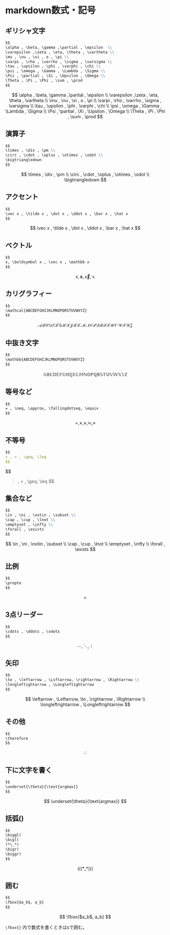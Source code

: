 # markdown数式・記号

## ギリシャ文字
```md
$$
\alpha , \beta, \gamma ,\partial , \epsilon  \\
\varepsilon ,\zeta , \eta, \theta , \vartheta \\
\mu , \nu , \xi , o , \pi \\
\varpi , \rho , \varrho , \sigma , \varsigma \\
\tau , \upsilon , \phi , \varphi , \chi \\
\psi , \omega , \Gamma , \Lambda , \Sigma \\
\Psi , \partial , \Xi , \Upsilon , \Omega \\
\Theta , \Pi , \Phi , \sum , \prod
$$
```

$$
\alpha , \beta, \gamma ,\partial , \epsilon  \\
\varepsilon ,\zeta , \eta, \theta , \vartheta \\
\mu , \nu , \xi , o , \pi \\
\varpi , \rho , \varrho , \sigma , \varsigma \\
\tau , \upsilon , \phi , \varphi , \chi \\
\psi , \omega , \Gamma , \Lambda , \Sigma \\
\Psi , \partial , \Xi , \Upsilon , \Omega \\
\Theta , \Pi , \Phi , \sum , \prod
$$

## 演算子
```md
$$
\times , \div , \pm \\
\circ , \cdot , \oplus , \otimes , \odot \\
\bigtriangledown
$$
```

$$
\times , \div , \pm \\
\circ , \cdot , \oplus , \otimes , \odot \\
\bigtriangledown
$$


## アクセント
```md
$$
\vec x , \tilde x , \dot x , \ddot x , \bar x , \hat x 
$$
```

$$
\vec x , \tilde x , \dot x , \ddot x , \bar x , \hat x 
$$

## ベクトル

```md
$$
x, \boldsymbol x , \vec x , \mathbb x
$$
```

$$
x, \boldsymbol x , \vec x , \mathbb x
$$

## カリグラフィー
```md
$$
\mathcal{ABCDEFGHIJKLMNOPQRSTUVWXYZ}
$$
```
$$
\mathcal{ABCDEFGHIJKLMNOPQRSTUVWXYZ}
$$

## 中抜き文字

```md
$$
\mathbb{ABCDEFGHIJKLMNOPQRSTUVWXYZ}
$$
```

$$
\mathbb{ABCDEFGHIJKLMNOPQRSTUVWXYZ}
$$

## 等号など
```md
$$
= , \neq, \approx, \fallingdotseq, \equiv 
$$
```

$$
= , \neq, \approx, \fallingdotseq, \equiv 
$$

## 不等号
```md
$$
> , < , \geq, \leq
$$
```

$$
> , < , \geq, \leq
$$

## 集合など
```md
$$
\in , \ni , \notin , \subset \\
\cap , \cup , \lnot \\
\emptyset , \infty \\
\forall , \exists
$$
```

$$
\in , \ni , \notin , \subset \\
\cap , \cup , \lnot \\
\emptyset , \infty \\
\forall , \exists
$$

## 比例

```md
$$
\propto
$$
```

$$
\propto
$$

## 3点リーダー
```md
$$
\cdots , \ddots , \vdots
$$
```

$$
\cdots , \ddots , \vdots
$$

## 矢印
```md
$$
\to , \leftarrow , \Lsftarrow, \rightarrow , \Rightarrow \\
\longleftightarrow , \Longleftightarrow
$$
```

$$
\leftarrow , \Leftarrow, \to , \rightarrow , \Rightarrow \\
\longleftrightarrow , \Longleftrightarrow
$$

## その他
```md
$$
\therefore
$$
```
$$
\therefore
$$

## 下に文字を書く

```md
$$
\underset{\theta}{\text{argmax}}
$$
```

$$
\underset{\theta}{\text{argmax}}
$$

## 括弧()

```md
$$
\biggl(
\bigl(
(*\_*)
\bigr)
\biggr)
$$
```

$$
\biggl(
\bigl(
(*\_*)
\bigr)
\biggr)
$$

## 囲む

```md
$$
\fbox{$a_b$, a_b}
$$
```

$$
\fbox{$a_b$, a_b}
$$

`\fbox{}` 内で数式を書くときは`$`で囲む。
